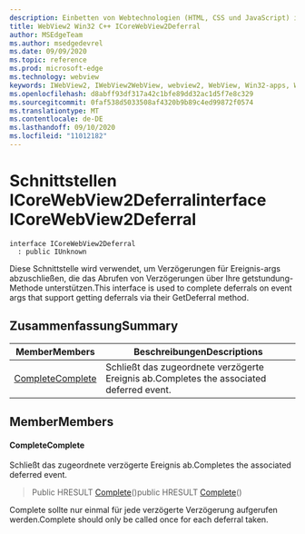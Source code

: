 ```yaml
---
description: Einbetten von Webtechnologien (HTML, CSS und JavaScript) in ihre systemeigenen Anwendungen mit dem Microsoft Edge WebView2-Steuerelement
title: WebView2 Win32 C++ ICoreWebView2Deferral
author: MSEdgeTeam
ms.author: msedgedevrel
ms.date: 09/09/2020
ms.topic: reference
ms.prod: microsoft-edge
ms.technology: webview
keywords: IWebView2, IWebView2WebView, webview2, WebView, Win32-apps, Win32, Edge, ICoreWebView2, ICoreWebView2Controller, Browser-Steuerelement, Edge-HTML, ICoreWebView2Deferral
ms.openlocfilehash: d8abff93df317a42c1bfe89dd32ac1d5f7e8c329
ms.sourcegitcommit: 0faf538d5033508af4320b9b89c4ed99872f0574
ms.translationtype: MT
ms.contentlocale: de-DE
ms.lasthandoff: 09/10/2020
ms.locfileid: "11012182"
---
```

# <span data-ttu-id="e0463-104">Schnittstellen ICoreWebView2Deferral</span><span class="sxs-lookup"><span data-stu-id="e0463-104">interface ICoreWebView2Deferral</span></span> 

```
interface ICoreWebView2Deferral
  : public IUnknown
```

<span data-ttu-id="e0463-105">Diese Schnittstelle wird verwendet, um Verzögerungen für Ereignis-args abzuschließen, die das Abrufen von Verzögerungen über Ihre getstundung-Methode unterstützen.</span><span class="sxs-lookup"><span data-stu-id="e0463-105">This interface is used to complete deferrals on event args that support getting deferrals via their GetDeferral method.</span></span>

## <span data-ttu-id="e0463-106">Zusammenfassung</span><span class="sxs-lookup"><span data-stu-id="e0463-106">Summary</span></span>

 <span data-ttu-id="e0463-107">Member</span><span class="sxs-lookup"><span data-stu-id="e0463-107">Members</span></span>                        | <span data-ttu-id="e0463-108">Beschreibungen</span><span class="sxs-lookup"><span data-stu-id="e0463-108">Descriptions</span></span>
--------------------------------|---------------------------------------------
[<span data-ttu-id="e0463-109">Complete</span><span class="sxs-lookup"><span data-stu-id="e0463-109">Complete</span></span>](#complete) | <span data-ttu-id="e0463-110">Schließt das zugeordnete verzögerte Ereignis ab.</span><span class="sxs-lookup"><span data-stu-id="e0463-110">Completes the associated deferred event.</span></span>

## <span data-ttu-id="e0463-111">Member</span><span class="sxs-lookup"><span data-stu-id="e0463-111">Members</span></span>

#### <span data-ttu-id="e0463-112">Complete</span><span class="sxs-lookup"><span data-stu-id="e0463-112">Complete</span></span> 

<span data-ttu-id="e0463-113">Schließt das zugeordnete verzögerte Ereignis ab.</span><span class="sxs-lookup"><span data-stu-id="e0463-113">Completes the associated deferred event.</span></span>

> <span data-ttu-id="e0463-114">Public HRESULT [Complete](#complete)()</span><span class="sxs-lookup"><span data-stu-id="e0463-114">public HRESULT [Complete](#complete)()</span></span>

<span data-ttu-id="e0463-115">Complete sollte nur einmal für jede verzögerte Verzögerung aufgerufen werden.</span><span class="sxs-lookup"><span data-stu-id="e0463-115">Complete should only be called once for each deferral taken.</span></span>

